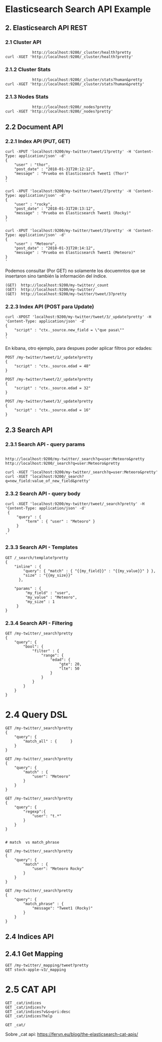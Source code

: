 # Elasticsearch Search API Example



## 2. Elasticsearch API REST
### 2.1 Cluster API

```
            http://localhost:9200/_cluster/health?pretty
curl -XGET 'http://localhost:9200/_cluster/health?pretty'

```

### 2.1.2 Cluster Stats

```
            http://localhost:9200/_cluster/stats?human&pretty
curl -XGET 'http://localhost:9200/_cluster/stats?human&pretty'
```

### 2.1.3 Nodes Stats

```
            http://localhost:9200/_nodes?pretty
curl -XGET 'http://localhost:9200/_nodes?pretty'
```

## 2.2 Document API

### 2.2.1 Index API (PUT, GET)

```
curl -XPUT 'localhost:9200/my-twitter/tweet/1?pretty' -H 'Content-Type: application/json' -d'
{
    "user" : "thor",
    "post_date" : "2018-01-31T20:12:12",
    "message" : "Prueba en Elasticsearch Tweet1 (Thor)"
}
'

curl -XPUT 'localhost:9200/my-twitter/tweet/2?pretty' -H 'Content-Type: application/json' -d'
{
    "user" : "rocky",
    "post_date" : "2018-01-31T20:13:12",
    "message" : "Prueba en Elasticsearch Tweet1 (Rocky)"
}
'

curl -XPUT 'localhost:9200/my-twitter/tweet/3?pretty' -H 'Content-Type: application/json' -d'
{
    "user" : "Meteoro",
    "post_date" : "2018-01-31T20:14:12",
    "message" : "Prueba en Elasticsearch Tweet1 (Meteoro)"
}
'
```

Podemos consultar (Por GET) no solamente los docuemntos que se insertaron sino también la información del índice. 

```
(GET)  http://localhost:9200/my-twitter/_count   
(GET)  http://localhost:9200/my-twitter/
(GET)  http://localhost:9200/my-twitter/tweet/3?pretty 
```

### 2.2.3 Index API (POST para Update)

```
curl -XPOST 'localhost:9200/my-twitter/tweet/3/_update?pretty' -H 'Content-Type: application/json' -d'
{
    "script" : "ctx._source.new_field = \"que pasa\""   
}
'
```

En kibana, otro ejemplo, para despues poder aplicar filtros por edades:

```
POST /my-twitter/tweet/1/_update?pretty
{
    "script" : "ctx._source.edad = 48" 
}

POST /my-twitter/tweet/2/_update?pretty
{
    "script" : "ctx._source.edad = 32" 
}

POST /my-twitter/tweet/3/_update?pretty
{
    "script" : "ctx._source.edad = 16" 
}
```

## 2.3 Search API

### 2.3.1 Search API - query params

```

http://localhost:9200/my-twitter/_search?q=user:Meteoro&pretty
http://localhost:9200/_search?q=user:Meteoro&pretty

curl -XGET ‘localhost:9200/my-twitter/_search?q=user:Meteoro&pretty'
curl -XGET ‘localhost:9200/_search?q=new_field:value_of_new_field&pretty'
```

### 2.3.2 Search API - query body

```
curl -XGET 'localhost:9200/my-twitter/tweet/_search?pretty' -H 'Content-Type: application/json' -d'
 {
     "query" : {
         "term" : { "user" : "Meteoro" }
     }
 }
'
```

### 2.3.3 Search API - Templates

```
GET /_search/template?pretty
{
    "inline" : {
        "query": { "match" : { "{{my_field}}" : "{{my_value}}" } },
        "size" : "{{my_size}}"
      },
      
    "params" : {
         "my_field" : "user",
         "my_value" : "Meteoro",
         "my_size" : 1
     } 
}

```

### 2.3.4 Search API - Filtering

```
GET /my-twitter/_search?pretty
{
    "query": {
        "bool": {
            "filter" : {
                "range": {
                    "edad": {
                        "gte": 20,
                        "lte": 50
                    }
                } 
            }
        }
    }
}
```


# 2.4 Query DSL


```
GET /my-twitter/_search?pretty
{
    "query": {
        "match_all" : {      }
    }
}

GET /my-twitter/_search?pretty
{
    "query": {
        "match" : {
            "user": "Meteoro"
        }
    }
}

GET /my-twitter/_search?pretty
{
    "query": {
        "regexp":{
            "user": "t.*"
        }
    }
}


# match  vs match_phrase

GET /my-twitter/_search?pretty
{
    "query": {
        "match" : {
            "user": "Meteoro Rocky"
        }
    }
}

GET /my-twitter/_search?pretty
{
    "query": {
        "match_phrase" : {
            "message": "Tweet1 (Rocky)"
        }
    }
}

```

## 2.4 Indices API


## 2.4.1 Get Mapping

```
GET /my-twitter/_mapping/tweet?pretty
GET stock-apple-v3/_mapping 
```

# 2.5 CAT API

```
GET _cat/indices
GET _cat/indices?v
GET _cat/indices?v&s=pri:desc
GET _cat/indices?help

GET _cat/
```

Sobre _cat api: https://feryn.eu/blog/the-elasticsearch-cat-apis/

